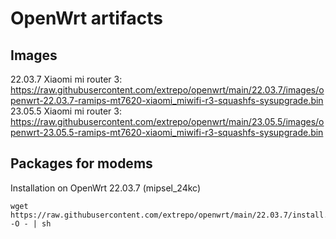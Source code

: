 # OpenWrt artifacts

## Images

22.03.7 Xiaomi mi router 3: https://raw.githubusercontent.com/extrepo/openwrt/main/22.03.7/images/openwrt-22.03.7-ramips-mt7620-xiaomi_miwifi-r3-squashfs-sysupgrade.bin
23.05.5 Xiaomi mi router 3: https://raw.githubusercontent.com/extrepo/openwrt/main/23.05.5/images/openwrt-23.05.5-ramips-mt7620-xiaomi_miwifi-r3-squashfs-sysupgrade.bin

## Packages for modems

Installation on OpenWrt 22.03.7 (mipsel_24kc)
```console
wget https://raw.githubusercontent.com/extrepo/openwrt/main/22.03.7/install.sh -O - | sh
```